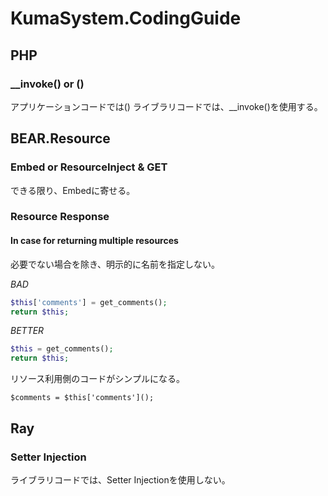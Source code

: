 # KumaSystem.CodingGuide

## PHP

### __invoke() or ()

アプリケーションコードでは()
ライブラリコードでは、__invoke()を使用する。

## BEAR.Resource

### Embed or ResourceInject & GET

できる限り、Embedに寄せる。


###  Resource Response

#### In case for returning multiple resources

必要でない場合を除き、明示的に名前を指定しない。


*BAD*
```PHP
$this['comments'] = get_comments();
return $this;
```

*BETTER*
```PHP
$this = get_comments();
return $this;
```

リソース利用側のコードがシンプルになる。
```
$comments = $this['comments']();
```

## Ray

### Setter Injection

ライブラリコードでは、Setter Injectionを使用しない。
